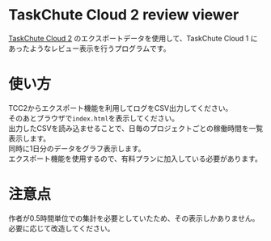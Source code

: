 # TaskChute Cloud 2 review viewer

[TaskChute Cloud 2](https://www.taskchute.cloud/) のエクスポートデータを使用して、TaskChute Cloud 1 にあったようなレビュー表示を行うプログラムです。  

# 使い方

TCC2からエクスポート機能を利用してログをCSV出力してください。  
そのあとブラウザで`index.html`を表示してください。  
出力したCSVを読み込ませることで、日毎のプロジェクトごとの稼働時間を一覧表示します。  
同時に1日分のデータをグラフ表示します。  
エクスポート機能を使用するので、有料プランに加入している必要があります。

# 注意点

作者が0.5時間単位での集計を必要としていたため、その表示しかありません。  
必要に応じて改造してください。

